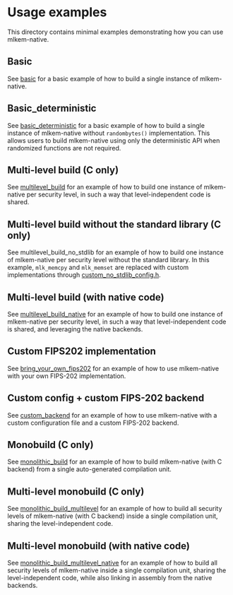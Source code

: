 [//]: # (SPDX-License-Identifier: CC-BY-4.0)

# Usage examples

This directory contains minimal examples demonstrating how you can use mlkem-native.

## Basic

See [basic](basic) for a basic example of how to build a single instance of mlkem-native.

## Basic_deterministic

See [basic_deterministic](basic_deterministic) for a basic example of how to build a single instance of mlkem-native without `randombytes()` implementation. This allows users to build mlkem-native using only the deterministic API when randomized functions are not required.
## Multi-level build (C only)

See [multilevel_build](multilevel_build) for an example of how to build one instance of mlkem-native per security level,
in such a way that level-independent code is shared.

## Multi-level build without the standard library (C only)

See multilevel_build_no_stdlib for an example of how to build one instance of mlkem-native per security level without the standard library.
In this example, `mlk_memcpy` and `mlk_memset` are replaced with custom implementations through [custom_no_stdlib_config.h](../test/custom_stdlib_config.h).

## Multi-level build (with native code)

See [multilevel_build_native](multilevel_build_native) for an example of how to build one instance of mlkem-native per
security level, in such a way that level-independent code is shared, and leveraging the native backends.

## Custom FIPS202 implementation

See [bring_your_own_fips202](bring_your_own_fips202) for an example of how to use mlkem-native with your own FIPS-202
implementation.

## Custom config + custom FIPS-202 backend

See [custom_backend](custom_backend) for an example of how to use mlkem-native with a custom configuration file and a
custom FIPS-202 backend.

## Monobuild (C only)

See [monolithic_build](monolithic_build) for an example of how to build mlkem-native (with C backend) from a single
auto-generated compilation unit.

## Multi-level monobuild (C only)

See [monolithic_build_multilevel](monolithic_build_multilevel) for an example of how to build all security levels of
mlkem-native (with C backend) inside a single compilation unit, sharing the level-independent code.

## Multi-level monobuild (with native code)

See [monolithic_build_multilevel_native](monolithic_build_multilevel_native) for an example of how to build all security
levels of mlkem-native inside a single compilation unit, sharing the level-independent code, while also linking in assembly
from the native backends.

